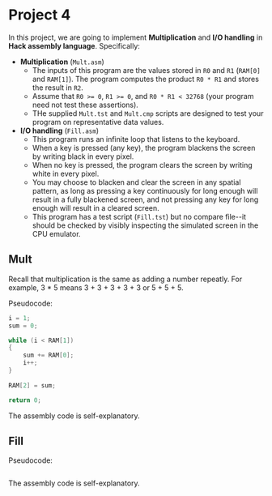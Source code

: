 # Project 4

In this project, we are going to implement **Multiplication** and **I/O handling** in **Hack assembly language**. Specifically:

- **Multiplication** (`Mult.asm`)
  - The inputs of this program are the values stored in `R0` and `R1` (`RAM[0]` and `RAM[1]`). The program computes the product `R0 * R1` and stores the result in `R2`.
  - Assume that `R0 >= 0`, `R1 >= 0`, and `R0 * R1 < 32768` (your program need not test these assertions).
  - THe supplied `Mult.tst` and `Mult.cmp` scripts are designed to test your program on representative data values.
- **I/O handling** (`Fill.asm`)
  - This program runs an infinite loop that listens to the keyboard.
  - When a key is pressed (any key), the program blackens the screen by writing black in every pixel.
  - When no key is pressed, the program clears the screen by writing white in every pixel.
  - You may choose to blacken and clear the screen in any spatial pattern, as long as pressing a key continuously for long enough will result in a fully blackened screen, and not pressing any key for long enough will result in a cleared screen.
  - This program has a test script (`Fill.tst`) but no compare file--it should be checked by visibly inspecting the simulated screen in the CPU emulator.

## Mult

Recall that multiplication is the same as adding a number repeatly. For example, 3 * 5 means 3 + 3 + 3 + 3 + 3 or 5 + 5 + 5.

Pseudocode:

```c
i = 1;
sum = 0;

while (i < RAM[1])
{
    sum += RAM[0];
    i++;
}
 
RAM[2] = sum;

return 0;
```

The assembly code is self-explanatory.

## Fill

Pseudocode:

```c

```

The assembly code is self-explanatory.